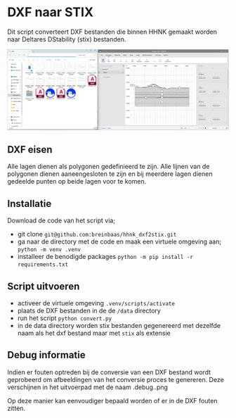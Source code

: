 # DXF naar STIX

Dit script converteert DXF bestanden die binnen HHNK gemaakt worden naar Deltares DStability (stix) bestanden.

![Voorbeeld](https://github.com/breinbaas/hhnk_dxf2stix/blob/master/img/sample.jpg)

## DXF eisen 

Alle lagen dienen als polygonen gedefinieerd te zijn. Alle lijnen van de polygonen dienen aaneengesloten te zijn en bij meerdere lagen dienen gedeelde punten op beide lagen voor te komen.

## Installatie

Download de code van het script via;
* git clone ```git@github.com:breinbaas/hhnk_dxf2stix.git```
* ga naar de directory met de code en maak een virtuele omgeving aan; ```python -m venv .venv```
* installeer de benodigde packages ```python -m pip install -r requirements.txt```

## Script uitvoeren
* activeer de virtuele omgeving ```.venv/scripts/activate```
* plaats de DXF bestanden in de de ```/data``` directory 
* run het script ```python convert.py```
* in de data directory worden stix bestanden gegenereerd met dezelfde naam als het dxf bestand maar met ```stix``` als extensie

## Debug informatie

Indien er fouten optreden bij de conversie van een DXF bestand wordt geprobeerd om afbeeldingen van het conversie proces te genereren. Deze verschijnen in het uitvoerpad met de naam <filename>.debug.<stap>.png

Op deze manier kan eenvoudiger bepaald worden of er in de DXF fouten zitten.


